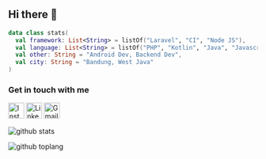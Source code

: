## Hi there 👋

```kotlin
data class stats(
  val framework: List<String> = listOf("Laravel", "CI", "Node JS"),
  val language: List<String> = listOf("PHP", "Kotlin", "Java", "Javascript"),
  val other: String = "Android Dev, Backend Dev",
  val city: String = "Bandung, West Java"
)
```

### Get in touch with me
[<img src="https://img.shields.io/badge/-instagram-cd486b?style=for-the-badge&logo=instagram&logoColor=white" height="32px" title="Instagram" alt="Instagram">](https://www.instagram.com/indra.ndra26)
[<img src="https://img.shields.io/badge/-LinkedIn-blue?style=for-the-badge&logo=linkedin&logoColor=white" height="32px" title="LinkedIn" alt="LinkedIn">](https://www.linkedin.com/in/indra-yana)
[<img src="https://img.shields.io/badge/-Gmail-red?style=for-the-badge&logo=Gmail&logoColor=white" height="32px" title="Gmail">](mailto:indra.ndra26@gmail.com)

![github stats](https://github-readme-stats.vercel.app/api?username=indra-yana&show_icons=true&theme=dark)

![github toplang](https://github-readme-stats.vercel.app/api/top-langs/?username=indra-yana&layout=compact&theme=dark)

<!--
**indra-yana/indra-yana** is a ✨ _special_ ✨ repository because its `README.md` (this file) appears on your GitHub profile.

Here are some ideas to get you started:

- 🔭 I’m currently working on ...
- 🌱 I’m currently learning ...
- 👯 I’m looking to collaborate on ...
- 🤔 I’m looking for help with ...
- 💬 Ask me about ...
- 📫 How to reach me: ...
- 😄 Pronouns: ...
- ⚡ Fun fact: ...
-->
